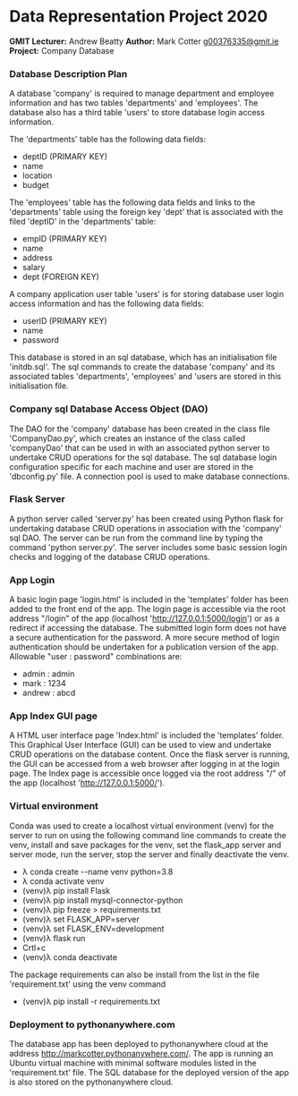 # Data Representation Project 2020
**GMIT Lecturer:** Andrew Beatty
**Author:** Mark Cotter g00376335@gmit.ie
**Project:** Company Database

### Database Description Plan
A database 'company' is required to manage department and employee information and has two tables 'departments' and 'employees'. The database also has a third table 'users' to store database login access information.

The 'departments' table has the following data fields:
* deptID (PRIMARY KEY)
* name
* location
* budget

The 'employees' table has the following data fields and links to the 'departments' table using the foreign key 'dept' that is associated with the filed 'deptID' in the 'departments' table:
* empID (PRIMARY KEY)
* name
* address
* salary
* dept (FOREIGN KEY)

A company application user table 'users' is for storing database user login access information and has the following data fields:
* userID (PRIMARY KEY)
* name
* password

This database is stored in an sql database, which has an initialisation file 'initdb.sql'. The sql commands to create the database 'company' and its associated tables 'departments', 'employees' and 'users are stored in this initialisation file.

### Company sql Database Access Object (DAO)
The DAO for the 'company' database has been created in the class file 'CompanyDao.py', which creates an instance of the class called 'companyDao' that can be used in with an associated python server to undertake CRUD operations for the sql database. The sql database login configuration specific for each machine and user are stored in the 'dbconfig.py' file. A connection pool is used to make database connections.

### Flask Server
A python server called 'server.py' has been created using Python flask for undertaking database CRUD operations in association with the 'company' sql DAO. The server can be run from the command line by typing the command 'python server.py'. The server includes some basic session login checks and logging of the database CRUD operations.

### App Login
A basic login page 'login.html' is included in the 'templates' folder has been added to the front end of the app. The login page is accessible via the root address "/login" of the app (localhost 'http://127.0.0.1:5000/login') or as a redirect if accessing the database. The submitted login form does not have a secure authentication for the password. A more secure method of login authentication should be undertaken for a publication version of the app. Allowable "user : password" combinations are:
* admin : admin
* mark : 1234
* andrew : abcd

### App Index GUI page
A HTML user interface page 'Index.html' is included the 'templates' folder. This Graphical User Interface (GUI) can be used to view and undertake CRUD operations on the database content. Once the flask server is running, the GUI can be accessed from a web browser after logging in at the login page. The Index page is accessible once logged via the root address "/" of the app (localhost 'http://127.0.0.1:5000/').

### Virtual environment
Conda was used to create a localhost virtual environment (venv) for the server to run on using the following command line commands to create the venv, install and save packages for the venv, set the flask_app server and server mode, run the server, stop the server and finally deactivate the venv.

* λ conda create --name venv python=3.8
* λ conda activate venv
* (venv)λ pip install Flask
* (venv)λ pip install mysql-connector-python
* (venv)λ pip freeze > requirements.txt
* (venv)λ set FLASK_APP=server
* (venv)λ set FLASK_ENV=development
* (venv)λ flask run
* Crtl+c
* (venv)λ conda deactivate

The package requirements can also be install from the list in the file 'requirement.txt' using the venv command
* (venv)λ pip install -r requirements.txt

### Deployment to pythonanywhere.com
The database app has been deployed to pythonanywhere cloud at the address http://markcotter.pythonanywhere.com/. The app is running an Ubuntu virtual machine with minimal software modules listed in the 'requirement.txt' file. The SQL database for the deployed version of the app is also stored on the pythonanywhere cloud.